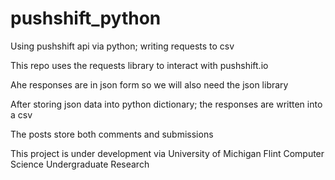 # pushshift_python
Using pushshift api via python; writing requests to csv

This repo uses the requests library to interact with pushshift.io

Ahe responses are in json form so we will also need the json library

After storing json data into python dictionary; the responses are written into a csv

The posts store both comments and submissions

This project is under development via University of Michigan Flint Computer Science Undergraduate Research 
